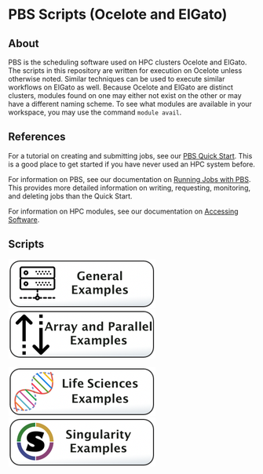# PBS Scripts (Ocelote and ElGato)

## About
PBS is the scheduling software used on HPC clusters Ocelote and ElGato. The scripts in this repository are written for execution on Ocelote unless otherwise noted. Similar techniques can be used to execute similar workflows on ElGato as well. Because Ocelote and ElGato are distinct clusters, modules found on one may either not exist on the other or may have a different naming scheme. To see what modules are available in your workspace, you may use the command ```module avail```.

## References

For a tutorial on creating and submitting jobs, see our [PBS Quick Start](https://public.confluence.arizona.edu/display/UAHPC/Ocelote+Quick+Start). This is a good place to get started if you have never used an HPC system before. 

For information on PBS, see our documentation on [Running Jobs with PBS](https://public.confluence.arizona.edu/pages/viewpage.action?pageId=86409309). This provides more detailed information on writing, requesting, monitoring, and deleting jobs than the Quick Start.

For information on HPC modules, see our documentation on [Accessing Software](https://public.confluence.arizona.edu/display/UAHPC/Accessing+Software). 


## Scripts
![](/Images/general-examples-button.png) [![](/Images/parallel-and-array.png)](Array-and-Parallel)

![](/Images/life-sciences-button.png) ![](/Images/singularity-button.png)

